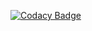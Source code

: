 [![Codacy Badge](https://app.codacy.com/project/badge/Grade/fd293ae0cbe84090acc8b8564b10a04e)](https://www.codacy.com/gh/Benarjikumar/Bill_Payment_recipt-_of-_Dairy_Store/dashboard?utm_source=github.com&amp;utm_medium=referral&amp;utm_content=Benarjikumar/Bill_Payment_recipt-_of-_Dairy_Store&amp;utm_campaign=Badge_Grade)
